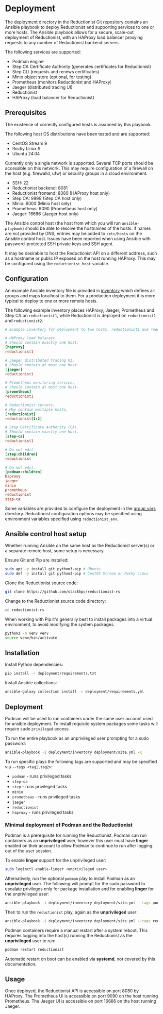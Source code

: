 # Deployment

The [deployment](https://github.com/stackhpc/reductionist-rs/tree/main/deployment) directory in the Reductionist Git repository contains an Ansible playbook to deploy Reductionist and supporting services to one or more hosts.
The Ansible playbook allows for a secure, scale-out deployment of Reductionist, with an HAProxy load balancer proxying requests to any number of Reductionist backend servers.

The following services are supported:

* Podman engine
* Step CA Certificate Authority (generates certificates for Reductionist)
* Step CLI (requests and renews certificates)
* Minio object store (optional, for testing)
* Prometheus (monitors Reductionist and HAProxy)
* Jaeger (distributed tracing UI)
* Reductionist
* HAProxy (load balancer for Reductionist)

## Prerequisites

The existence of correctly configured hosts is assumed by this playbook.

The following host OS distributions have been tested and are supported:

* CentOS Stream 9
* Rocky Linux 9
* Ubuntu 24.04

Currently only a single network is supported.
Several TCP ports should be accessible on this network.
This may require configuration of a firewall on the host (e.g. firewalld, ufw) or security groups in a cloud environment.

* SSH: 22
* Reductionist backend: 8081
* Reductionist frontend: 8080 (HAProxy host only)
* Step CA: 9999 (Step CA host only)
* Minio: 9000 (Minio host only)
* Prometheus: 9090 (Prometheus host only)
* Jaeger: 16686 (Jaeger host only)

The Ansible control host (the host from which you will run `ansible-playbook`) should be able to resolve the hostnames of the hosts.
If names are not provided by DNS, entries may be added to `/etc/hosts` on the Ansible control host.
Issues have been reported when using Ansible with password-protected SSH private keys and SSH agent.

It may be desirable to host the Reductionist API on a different address, such as a hostname or public IP exposed on the host running HAProxy.
This may be configured using the `reductionist_host` variable.

## Configuration

An example Ansible inventory file is provided in [inventory](https://github.com/stackhpc/reductionist-rs/blob/main/deployment/inventory) which defines all groups and maps localhost to them. For a production deployment it is more typical to deploy to one or more remote hosts.

The following example inventory places HAProxy, Jaeger, Prometheus and Step CA on `reductionist1`, while Reductionist is deployed on `reductionist1` and `reductionist2`.

```ini
# Example inventory for deployment to two hosts, reductionist1 and reductionist2.

# HAProxy load balancer.
# Should contain exactly one host.
[haproxy]
reductionist1

# Jaeger distributed tracing UI.
# Should contain at most one host.
[jaeger]
reductionist1

# Prometheus monitoring service.
# Should contain at most one host.
[prometheus]
reductionist1

# Reductionist servers.
# May contain multiple hosts.
[reductionist]
reductionist[1:2]

# Step Certificate Authority (CA).
# Should contain exactly one host.
[step-ca]
reductionist1

# Do not edit.
[step:children]
reductionist

# Do not edit.
[podman:children]
haproxy
jaeger
minio
prometheus
reductionist
step-ca
```

Some variables are provided to configure the deployment in the [group_vars](https://github.com/stackhpc/reductionist-rs/tree/main/deployment/group_vars) directory. Reductionist configuration options may be specified using environment variables specified using `reductionist_env`.

## Ansible control host setup

Whether running Ansible on the same host as the Reductionist server(s) or a separate remote host, some setup is necessary.

Ensure Git and Pip are installed:
```sh
sudo apt -y install git python3-pip # Ubuntu
sudo dnf -y install git python3-pip # CentOS Stream or Rocky Linux
```

Clone the Reductionist source code:
```sh
git clone https://github.com/stackhpc/reductionist-rs
```

Change to the Reductionist source code directory:
```sh
cd reductionist-rs
```

When working with Pip it's generally best to install packages into a virtual environment, to avoid modifying the system packages.
```sh
python3 -m venv venv
source venv/bin/activate
```

## Installation

Install Python dependencies:
```sh
pip install -r deployment/requirements.txt
```

Install Ansible collections:
```sh
ansible-galaxy collection install -r deployment/requirements.yml
```

## Deployment

Podman will be used to run containers under the same user account used for ansible deployment.
To install requisite system packages some tasks will require sudo `privileged` access.

To run the entire playbook as an unprivileged user prompting for a sudo password:
```sh
ansible-playbook -i deployment/inventory deployment/site.yml -K
```

To run specific plays the following tags are supported and may be specified via `--tags <tag1,tag2>`:

* `podman` - runs privileged tasks
* `step-ca`
* `step` - runs privileged tasks
* `minio`
* `prometheus` - runs privileged tasks
* `jaeger`
* `reductionist`
* `haproxy` - runs privileged tasks

### Minimal deployment of Podman and the Reductionist

Podman is a prerequisite for running the Reductionist.
Podman can run containers as an **unprivileged** user, however this user must have **linger** enabled on their account to allow Podman to continue to run after logging out of the user session.

To enable **linger** support for the unprivileged user:
```sh
sudo loginctl enable-linger <unprivileged user>
```

Alternatively, run the optional `podman` play to install Podman as an **unprivileged** user. The following will prompt for the sudo password to escalate privileges only for package installation and for enabling **linger** for the unprivileged user:
```sh
ansible-playbook -i deployment/inventory deployment/site.yml --tags podman -K
```

Then to run the `reductionist` play, again as the **unprivileged** user:
```sh
ansible-playbook -i deployment/inventory deployment/site.yml --tags reductionist
```

Podman containers require a manual restart after a system reboot.
This requires logging into the host(s) running the Reductionist as the **unprivileged** user to run:
```sh
podman restart reductionist
```

Automatic restart on boot can be enabled via **systemd**, not covered by this documentation.

## Usage

Once deployed, the Reductionist API is accessible on port 8080 by HAProxy. The Prometheus UI is accessible on port 9090 on the host running Prometheus. The Jaeger UI is accessible on port 16686 on the host running Jaeger.

